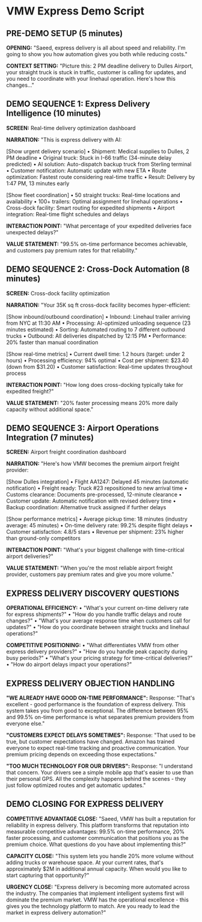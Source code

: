 # VMW Express Demo Script

## PRE-DEMO SETUP (5 minutes)

**OPENING:**
"Saeed, express delivery is all about speed and reliability. I'm going to show you how automation gives you both while reducing costs."

**CONTEXT SETTING:**
"Picture this: 2 PM deadline delivery to Dulles Airport, your straight truck is stuck in traffic, customer is calling for updates, and you need to coordinate with your linehaul operation. Here's how this changes..."

## DEMO SEQUENCE 1: Express Delivery Intelligence (10 minutes)

**SCREEN:** Real-time delivery optimization dashboard

**NARRATION:**
"This is express delivery with AI:

[Show urgent delivery scenario]
• Shipment: Medical supplies to Dulles, 2 PM deadline
• Original truck: Stuck in I-66 traffic (34-minute delay predicted)
• AI solution: Auto-dispatch backup truck from Sterling terminal
• Customer notification: Automatic update with new ETA
• Route optimization: Fastest route considering real-time traffic
• Result: Delivery by 1:47 PM, 13 minutes early

[Show fleet coordination]
• 50 straight trucks: Real-time locations and availability
• 100+ trailers: Optimal assignment for linehaul operations
• Cross-dock facility: Smart routing for expedited shipments
• Airport integration: Real-time flight schedules and delays

**INTERACTION POINT:**
"What percentage of your expedited deliveries face unexpected delays?"

**VALUE STATEMENT:**
"99.5% on-time performance becomes achievable, and customers pay premium rates for that reliability."

## DEMO SEQUENCE 2: Cross-Dock Automation (8 minutes)

**SCREEN:** Cross-dock facility optimization

**NARRATION:**
"Your 35K sq ft cross-dock facility becomes hyper-efficient:

[Show inbound/outbound coordination]
• Inbound: Linehaul trailer arriving from NYC at 11:30 AM
• Processing: AI-optimized unloading sequence (23 minutes estimated)
• Sorting: Automated routing to 7 different outbound trucks
• Outbound: All deliveries dispatched by 12:15 PM
• Performance: 20% faster than manual coordination

[Show real-time metrics]
• Current dwell time: 1.2 hours (target: under 2 hours)
• Processing efficiency: 94% optimal
• Cost per shipment: $23.40 (down from $31.20)
• Customer satisfaction: Real-time updates throughout process

**INTERACTION POINT:**
"How long does cross-docking typically take for expedited freight?"

**VALUE STATEMENT:**
"20% faster processing means 20% more daily capacity without additional space."

## DEMO SEQUENCE 3: Airport Operations Integration (7 minutes)

**SCREEN:** Airport freight coordination dashboard

**NARRATION:**
"Here's how VMW becomes the premium airport freight provider:

[Show Dulles integration]
• Flight AA1247: Delayed 45 minutes (automatic notification)
• Freight ready: Truck #23 repositioned to new arrival time
• Customs clearance: Documents pre-processed, 12-minute clearance
• Customer update: Automatic notification with revised delivery time
• Backup coordination: Alternative truck assigned if further delays

[Show performance metrics]
• Average pickup time: 18 minutes (industry average: 45 minutes)
• On-time delivery rate: 99.2% despite flight delays
• Customer satisfaction: 4.8/5 stars
• Revenue per shipment: 23% higher than ground-only competitors

**INTERACTION POINT:**
"What's your biggest challenge with time-critical airport deliveries?"

**VALUE STATEMENT:**
"When you're the most reliable airport freight provider, customers pay premium rates and give you more volume."

## EXPRESS DELIVERY DISCOVERY QUESTIONS

**OPERATIONAL EFFICIENCY:**
• "What's your current on-time delivery rate for express shipments?"
• "How do you handle traffic delays and route changes?"
• "What's your average response time when customers call for updates?"
• "How do you coordinate between straight trucks and linehaul operations?"

**COMPETITIVE POSITIONING:**
• "What differentiates VMW from other express delivery providers?"
• "How do you handle peak capacity during busy periods?"
• "What's your pricing strategy for time-critical deliveries?"
• "How do airport delays impact your operations?"

## EXPRESS DELIVERY OBJECTION HANDLING

**"WE ALREADY HAVE GOOD ON-TIME PERFORMANCE":**
Response: "That's excellent - good performance is the foundation of express delivery. This system takes you from good to exceptional. The difference between 95% and 99.5% on-time performance is what separates premium providers from everyone else."

**"CUSTOMERS EXPECT DELAYS SOMETIMES":**
Response: "That used to be true, but customer expectations have changed. Amazon has trained everyone to expect real-time tracking and proactive communication. Your premium pricing depends on exceeding those expectations."

**"TOO MUCH TECHNOLOGY FOR OUR DRIVERS":**
Response: "I understand that concern. Your drivers see a simple mobile app that's easier to use than their personal GPS. All the complexity happens behind the scenes - they just follow optimized routes and get automatic updates."

## DEMO CLOSING FOR EXPRESS DELIVERY

**COMPETITIVE ADVANTAGE CLOSE:**
"Saeed, VMW has built a reputation for reliability in express delivery. This platform transforms that reputation into measurable competitive advantages: 99.5% on-time performance, 20% faster processing, and customer communication that positions you as the premium choice. What questions do you have about implementing this?"

**CAPACITY CLOSE:**
"This system lets you handle 20% more volume without adding trucks or warehouse space. At your current rates, that's approximately $2M in additional annual capacity. When would you like to start capturing that opportunity?"

**URGENCY CLOSE:**
"Express delivery is becoming more automated across the industry. The companies that implement intelligent systems first will dominate the premium market. VMW has the operational excellence - this gives you the technology platform to match. Are you ready to lead the market in express delivery automation?"